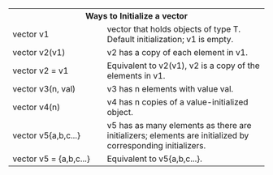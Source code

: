<table>
<tr><th colspan='2'>Ways to Initialize a vector</th></tr>
<tr><td>vector<T> v1</td><td>vector that holds objects of type T. Default initialization; v1 is empty.</td></tr>
<tr><td>vector<T> v2(v1)</td><td>v2 has a copy of each element in v1.</td></tr>
<tr><td>vector<T> v2 = v1</td><td>Equivalent to v2(v1), v2 is a copy of the elements in v1.</td></tr>
<tr><td>vector<T> v3(n, val)</td><td>v3 has n elements with value val.</td></tr>
<tr><td>vector<T> v4(n)</td><td>v4 has n copies of a value-initialized object.</td></tr>
<tr><td>vector<T> v5{a,b,c...}</td><td>v5 has as many elements as there are initializers; elements are initialized by corresponding initializers.</td></tr>
<tr><td width='170'>vector<T> v5 = {a,b,c...}</td><td>Equivalent to v5{a,b,c...}.</td></tr>
<table>